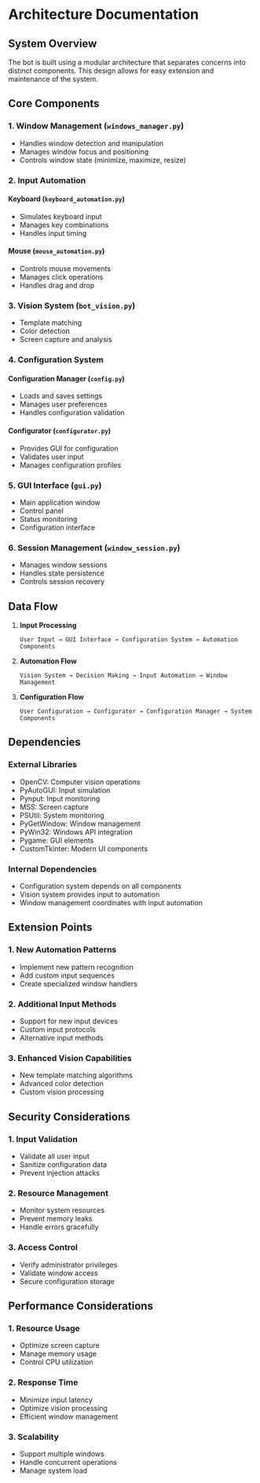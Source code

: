 # Architecture Documentation

## System Overview
The bot is built using a modular architecture that separates concerns into distinct components. This design allows for easy extension and maintenance of the system.

## Core Components

### 1. Window Management (`windows_manager.py`)
- Handles window detection and manipulation
- Manages window focus and positioning
- Controls window state (minimize, maximize, resize)

### 2. Input Automation
#### Keyboard (`keyboard_automation.py`)
- Simulates keyboard input
- Manages key combinations
- Handles input timing

#### Mouse (`mouse_automation.py`)
- Controls mouse movements
- Manages click operations
- Handles drag and drop

### 3. Vision System (`bot_vision.py`)
- Template matching
- Color detection
- Screen capture and analysis

### 4. Configuration System
#### Configuration Manager (`config.py`)
- Loads and saves settings
- Manages user preferences
- Handles configuration validation

#### Configurator (`configurator.py`)
- Provides GUI for configuration
- Validates user input
- Manages configuration profiles

### 5. GUI Interface (`gui.py`)
- Main application window
- Control panel
- Status monitoring
- Configuration interface

### 6. Session Management (`window_session.py`)
- Manages window sessions
- Handles state persistence
- Controls session recovery

## Data Flow

1. **Input Processing**
   ```
   User Input → GUI Interface → Configuration System → Automation Components
   ```

2. **Automation Flow**
   ```
   Vision System → Decision Making → Input Automation → Window Management
   ```

3. **Configuration Flow**
   ```
   User Configuration → Configurator → Configuration Manager → System Components
   ```

## Dependencies

### External Libraries
- OpenCV: Computer vision operations
- PyAutoGUI: Input simulation
- Pynput: Input monitoring
- MSS: Screen capture
- PSUtil: System monitoring
- PyGetWindow: Window management
- PyWin32: Windows API integration
- Pygame: GUI elements
- CustomTkinter: Modern UI components

### Internal Dependencies
- Configuration system depends on all components
- Vision system provides input to automation
- Window management coordinates with input automation

## Extension Points

### 1. New Automation Patterns
- Implement new pattern recognition
- Add custom input sequences
- Create specialized window handlers

### 2. Additional Input Methods
- Support for new input devices
- Custom input protocols
- Alternative input methods

### 3. Enhanced Vision Capabilities
- New template matching algorithms
- Advanced color detection
- Custom vision processing

## Security Considerations

### 1. Input Validation
- Validate all user input
- Sanitize configuration data
- Prevent injection attacks

### 2. Resource Management
- Monitor system resources
- Prevent memory leaks
- Handle errors gracefully

### 3. Access Control
- Verify administrator privileges
- Validate window access
- Secure configuration storage

## Performance Considerations

### 1. Resource Usage
- Optimize screen capture
- Manage memory usage
- Control CPU utilization

### 2. Response Time
- Minimize input latency
- Optimize vision processing
- Efficient window management

### 3. Scalability
- Support multiple windows
- Handle concurrent operations
- Manage system load 